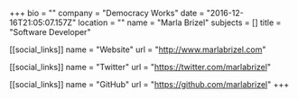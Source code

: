 +++
bio = ""
company = "Democracy Works"
date = "2016-12-16T21:05:07.157Z"
location = ""
name = "Marla Brizel"
subjects = []
title = "Software Developer"

[[social_links]]
  name = "Website"
  url = "http://www.marlabrizel.com"

[[social_links]]
  name = "Twitter"
  url = "https://twitter.com/marlabrizel"

[[social_links]]
  name = "GitHub"
  url = "https://github.com/marlabrizel"
+++
